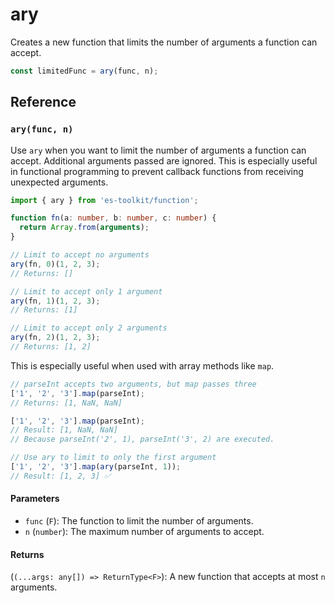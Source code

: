 # ary

Creates a new function that limits the number of arguments a function can accept.

```typescript
const limitedFunc = ary(func, n);
```

## Reference

### `ary(func, n)`

Use `ary` when you want to limit the number of arguments a function can accept. Additional arguments passed are ignored. This is especially useful in functional programming to prevent callback functions from receiving unexpected arguments.

```typescript
import { ary } from 'es-toolkit/function';

function fn(a: number, b: number, c: number) {
  return Array.from(arguments);
}

// Limit to accept no arguments
ary(fn, 0)(1, 2, 3);
// Returns: []

// Limit to accept only 1 argument
ary(fn, 1)(1, 2, 3);
// Returns: [1]

// Limit to accept only 2 arguments
ary(fn, 2)(1, 2, 3);
// Returns: [1, 2]
```

This is especially useful when used with array methods like `map`.

```typescript
// parseInt accepts two arguments, but map passes three
['1', '2', '3'].map(parseInt);
// Returns: [1, NaN, NaN]

['1', '2', '3'].map(parseInt);
// Result: [1, NaN, NaN]
// Because parseInt('2', 1), parseInt('3', 2) are executed.

// Use ary to limit to only the first argument
['1', '2', '3'].map(ary(parseInt, 1));
// Result: [1, 2, 3] ✅
```

#### Parameters

- `func` (`F`): The function to limit the number of arguments.
- `n` (`number`): The maximum number of arguments to accept.

#### Returns

(`(...args: any[]) => ReturnType<F>`): A new function that accepts at most `n` arguments.
